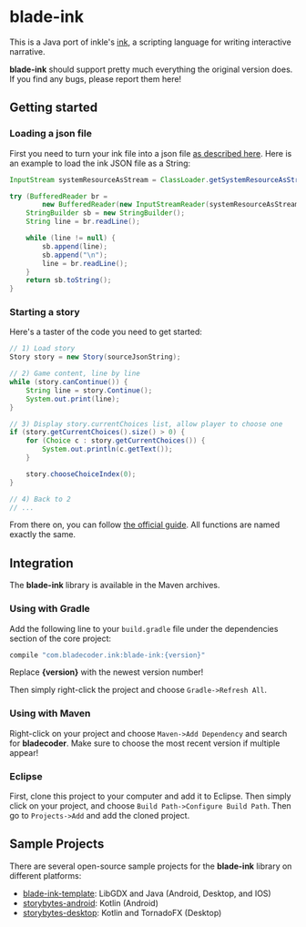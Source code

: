 # blade-ink

This is a Java port of inkle's [ink](https://github.com/inkle/ink), a scripting language for writing interactive narrative.

**blade-ink** should support pretty much everything the original version does. If you find any bugs, please report them here!

## Getting started

### Loading a json file

First you need to turn your ink file into a json file [as described here](https://github.com/inkle/ink#using-inklecate-on-the-command-line).  Here is an example to load the ink JSON file as a String:

```java
InputStream systemResourceAsStream = ClassLoader.getSystemResourceAsStream(filename);

try (BufferedReader br =
        new BufferedReader(new InputStreamReader(systemResourceAsStream, StandardCharsets.UTF_8))) {
    StringBuilder sb = new StringBuilder();
    String line = br.readLine();

    while (line != null) {
        sb.append(line);
        sb.append("\n");
        line = br.readLine();
    }
    return sb.toString();
}
```

### Starting a story

Here's a taster of the code you need to get started:

```java
// 1) Load story
Story story = new Story(sourceJsonString);

// 2) Game content, line by line
while (story.canContinue()) {
	String line = story.Continue();
	System.out.print(line);
}

// 3) Display story.currentChoices list, allow player to choose one
if (story.getCurrentChoices().size() > 0) {
	for (Choice c : story.getCurrentChoices()) {
		System.out.println(c.getText());
	}

	story.chooseChoiceIndex(0);
}

// 4) Back to 2
// ...
```

From there on, you can follow [the official guide](https://github.com/inkle/ink/blob/master/Documentation/RunningYourInk.md#getting-started-with-the-runtime-api). All functions are named exactly the same.

## Integration

The **blade-ink** library is available in the Maven archives.

### Using with Gradle

Add the following line to your `build.gradle` file under the dependencies section of the core project:

```gradle
compile "com.bladecoder.ink:blade-ink:{version}"
```

Replace **{version}** with the newest version number! 

Then simply right-click the project and choose `Gradle->Refresh All`.

### Using with Maven

Right-click on your project and choose `Maven->Add Dependency` and search for **bladecoder**. Make sure to choose the most recent version if multiple appear!

### Eclipse

First, clone this project to your computer and add it to Eclipse. Then simply click on your project, and choose `Build Path->Configure Build Path`. Then go to `Projects->Add` and add the cloned project.

## Sample Projects

There are several open-source sample projects for the **blade-ink** library on different platforms:

* [blade-ink-template](https://github.com/bladecoder/blade-ink-template): LibGDX and Java (Android, Desktop, and IOS)
* [storybytes-android](https://github.com/micabytes/storybytes-android): Kotlin (Android)
* [storybytes-desktop](https://github.com/micabytes/storybytes-desktop): Kotlin and TornadoFX (Desktop)
